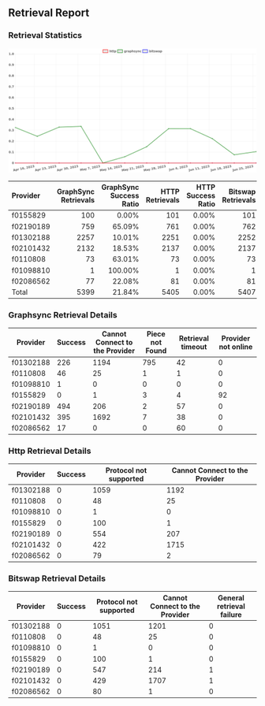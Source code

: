 ## Retrieval Report
### Retrieval Statistics
<img src="https://raw.githubusercontent.com/data-preservation-programs/filplus-checker-assets/main/filecoin-project/filecoin-plus-large-datasets/issues/1366/1688005138608.png"/>

| Provider  | GraphSync Retrievals | GraphSync Success Ratio | HTTP Retrievals | HTTP Success Ratio | Bitswap Retrievals | Bitswap Success Ratio |
| :-------- | -------------------: | ----------------------: | --------------: | -----------------: | -----------------: | --------------------: |
| f0155829  |                  100 |                   0.00% |             101 |              0.00% |                101 |                 0.00% |
| f02190189 |                  759 |                  65.09% |             761 |              0.00% |                762 |                 0.00% |
| f01302188 |                 2257 |                  10.01% |            2251 |              0.00% |               2252 |                 0.00% |
| f02101432 |                 2132 |                  18.53% |            2137 |              0.00% |               2137 |                 0.00% |
| f0110808  |                   73 |                  63.01% |              73 |              0.00% |                 73 |                 0.00% |
| f01098810 |                    1 |                 100.00% |               1 |              0.00% |                  1 |                 0.00% |
| f02086562 |                   77 |                  22.08% |              81 |              0.00% |                 81 |                 0.00% |
| Total     |                 5399 |                  21.84% |            5405 |              0.00% |               5407 |                 0.00% |

### Graphsync Retrieval Details
| Provider  | Success | Cannot Connect to the Provider | Piece not Found | Retrieval timeout | Provider not online |
| --------- | ------- | ------------------------------ | --------------- | ----------------- | ------------------- |
| f01302188 | 226     | 1194                           | 795             | 42                | 0                   |
| f0110808  | 46      | 25                             | 1               | 1                 | 0                   |
| f01098810 | 1       | 0                              | 0               | 0                 | 0                   |
| f0155829  | 0       | 1                              | 3               | 4                 | 92                  |
| f02190189 | 494     | 206                            | 2               | 57                | 0                   |
| f02101432 | 395     | 1692                           | 7               | 38                | 0                   |
| f02086562 | 17      | 0                              | 0               | 60                | 0                   |

### Http Retrieval Details
| Provider  | Success | Protocol not supported | Cannot Connect to the Provider |
| --------- | ------- | ---------------------- | ------------------------------ |
| f01302188 | 0       | 1059                   | 1192                           |
| f0110808  | 0       | 48                     | 25                             |
| f01098810 | 0       | 1                      | 0                              |
| f0155829  | 0       | 100                    | 1                              |
| f02190189 | 0       | 554                    | 207                            |
| f02101432 | 0       | 422                    | 1715                           |
| f02086562 | 0       | 79                     | 2                              |

### Bitswap Retrieval Details
| Provider  | Success | Protocol not supported | Cannot Connect to the Provider | General retrieval failure |
| --------- | ------- | ---------------------- | ------------------------------ | ------------------------- |
| f01302188 | 0       | 1051                   | 1201                           | 0                         |
| f0110808  | 0       | 48                     | 25                             | 0                         |
| f01098810 | 0       | 1                      | 0                              | 0                         |
| f0155829  | 0       | 100                    | 1                              | 0                         |
| f02190189 | 0       | 547                    | 214                            | 1                         |
| f02101432 | 0       | 429                    | 1707                           | 1                         |
| f02086562 | 0       | 80                     | 1                              | 0                         |
